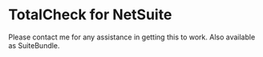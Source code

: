 # TotalCheck for NetSuite

Please contact me for any assistance in getting this to work. Also available as SuiteBundle.
